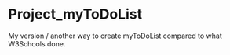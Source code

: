 # Project_myToDoList
My version / another way to create myToDoList compared to what W3Schools done.
